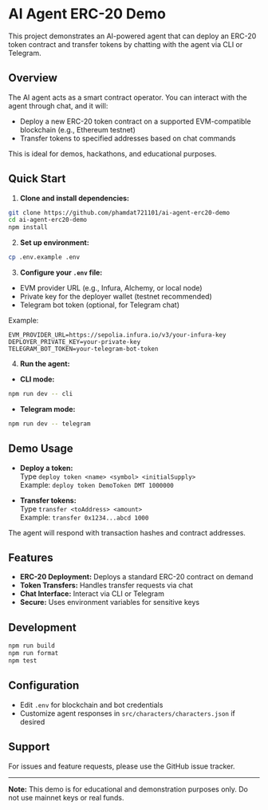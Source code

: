 # AI Agent ERC-20 Demo

This project demonstrates an AI-powered agent that can deploy an ERC-20 token contract and transfer tokens by chatting with the agent via CLI or Telegram.

## Overview

The AI agent acts as a smart contract operator. You can interact with the agent through chat, and it will:

- Deploy a new ERC-20 token contract on a supported EVM-compatible blockchain (e.g., Ethereum testnet)
- Transfer tokens to specified addresses based on chat commands

This is ideal for demos, hackathons, and educational purposes.

## Quick Start

1. **Clone and install dependencies:**

```bash
git clone https://github.com/phamdat721101/ai-agent-erc20-demo
cd ai-agent-erc20-demo
npm install
```

2. **Set up environment:**

```bash
cp .env.example .env
```

3. **Configure your `.env` file:**

- EVM provider URL (e.g., Infura, Alchemy, or local node)
- Private key for the deployer wallet (testnet recommended)
- Telegram bot token (optional, for Telegram chat)

Example:

```
EVM_PROVIDER_URL=https://sepolia.infura.io/v3/your-infura-key
DEPLOYER_PRIVATE_KEY=your-private-key
TELEGRAM_BOT_TOKEN=your-telegram-bot-token
```

4. **Run the agent:**

- **CLI mode:**

```bash
npm run dev -- cli
```

- **Telegram mode:**

```bash
npm run dev -- telegram
```

## Demo Usage

- **Deploy a token:**  
  Type `deploy token <name> <symbol> <initialSupply>`  
  Example: `deploy token DemoToken DMT 1000000`

- **Transfer tokens:**  
  Type `transfer <toAddress> <amount>`  
  Example: `transfer 0x1234...abcd 1000`

The agent will respond with transaction hashes and contract addresses.

## Features

- **ERC-20 Deployment:** Deploys a standard ERC-20 contract on demand
- **Token Transfers:** Handles transfer requests via chat
- **Chat Interface:** Interact via CLI or Telegram
- **Secure:** Uses environment variables for sensitive keys

## Development

```bash
npm run build
npm run format
npm test
```

## Configuration

- Edit `.env` for blockchain and bot credentials
- Customize agent responses in `src/characters/characters.json` if desired

## Support

For issues and feature requests, please use the GitHub issue tracker.

---

**Note:** This demo is for educational and demonstration purposes only. Do not use mainnet keys or real funds.
